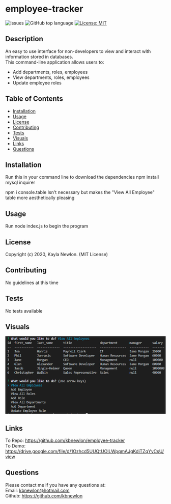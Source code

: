 # employee-tracker

![issues](https://img.shields.io/github/issues/kbnewlon/employee-tracker)
![GitHub top language](https://img.shields.io/github/languages/top/kbnewlon/employee-tracker)
[![License: MIT](https://img.shields.io/badge/License-MIT-yellow.svg)](https://opensource.org/licenses/MIT)
  
## Description 
An easy to use interface for non-developers to view and interact with information stored in databases. 
<br>This command-line application allows users to: 
* Add departments, roles, employees
* View departments, roles, employees
* Update employee roles 

## Table of Contents 
* [Installation](#Installation)
* [Usage](#Usage)
* [License](#License)
* [Contributing](#Contributing)
* [Tests](#Tests)
* [Visuals](#Visuals)
* [Links](#Links)
* [Questions](#Questions)

## Installation
Run this in your command line to download the dependencies 
npm install mysql inquirer

npm i console.table 
Isn't necessary but makes the "View All Employee" table more aesthetically pleasing 

## Usage
Run node index.js to begin the program

## License
Copyright (c) 2020, Kayla Newlon. (MIT License)

## Contributing 
No guidelines at this time 

## Tests
No tests available 

## Visuals
![screenshot of command-line terminal](assets/screenshot_visual.PNG)
## Links
To Repo: https://github.com/kbnewlon/employee-tracker
<br>To Demo: https://drive.google.com/file/d/1Ozhcd5UUQtUOlLWpqmAJgKdiTZqYvCsU/view 

## Questions 
Please contact me if you have any questions at:
<br>Email: kbnewlon@hotmail.com
<br>Github: https://github.com/kbnewlon




